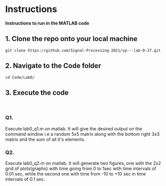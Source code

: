 # Instructions

**Instructions to run in the MATLAB code**
<br>

## 1. Clone the repo onto your local machine
```
git clone https://github.com/Signal-Processing-2021/sp---lab-0-37.git
```
## 2. Navigate to the Code folder
```
cd Code/Lab0/
```
## 3. Execute the code 
<br>

### Q1. 
Execute lab0_q1.m on matlab. It will give the desired output on the command window i.e a random 5x5 matrix along with the bottom right 3x3 matrix and the sum of all it's elements.

### Q2.
Execute lab0_q2.m on matlab. It will generate two figures, one with the 2x2 grid of plots(graphs) with time going from 0 to 1sec with time intervals of 0.01 sec, while the second one with time from -10 to +10 sec in time intervals of 0.1 sec.



